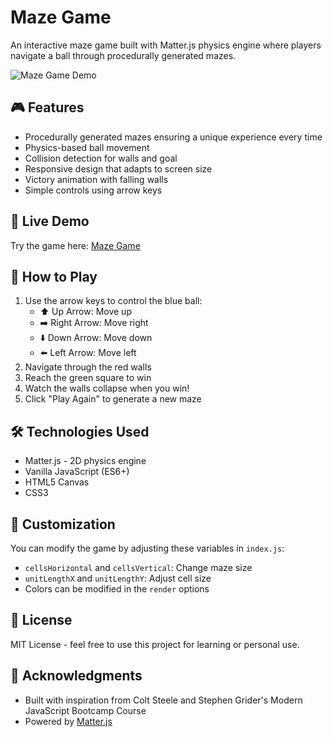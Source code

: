 # Maze Game

An interactive maze game built with Matter.js physics engine where players navigate a ball through procedurally generated mazes.

![Maze Game Demo](demo.gif)

## 🎮 Features

- Procedurally generated mazes ensuring a unique experience every time
- Physics-based ball movement
- Collision detection for walls and goal
- Responsive design that adapts to screen size
- Victory animation with falling walls
- Simple controls using arrow keys

## 🚀 Live Demo

Try the game here: [Maze Game](your-vercel-url-here)

## 🎯 How to Play

1. Use the arrow keys to control the blue ball:
   - ⬆️ Up Arrow: Move up
   - ➡️ Right Arrow: Move right
   - ⬇️ Down Arrow: Move down
   - ⬅️ Left Arrow: Move left
2. Navigate through the red walls
3. Reach the green square to win
4. Watch the walls collapse when you win!
5. Click "Play Again" to generate a new maze

## 🛠️ Technologies Used

- Matter.js - 2D physics engine
- Vanilla JavaScript (ES6+)
- HTML5 Canvas
- CSS3

## 🎨 Customization

You can modify the game by adjusting these variables in `index.js`:

- `cellsHorizontal` and `cellsVertical`: Change maze size
- `unitLengthX` and `unitLengthY`: Adjust cell size
- Colors can be modified in the `render` options

## 📝 License

MIT License - feel free to use this project for learning or personal use.

## 🙏 Acknowledgments

- Built with inspiration from Colt Steele and Stephen Grider's Modern JavaScript Bootcamp Course
- Powered by [Matter.js](https://brm.io/matter-js/)
